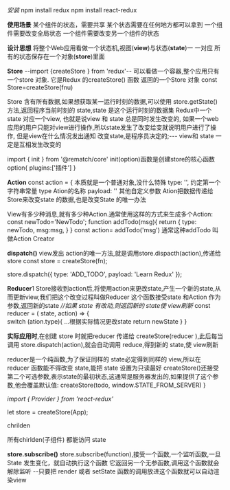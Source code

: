 *安装*
npm install redux
npm install react-redux

**使用场景**
某个组件的状态，需要共享
某个状态需要在任何地方都可以拿到
一个组件需要改变全局状态
一个组件需要改变另一个组件的状态

**设计思想**
将整个Web应用看做一个状态机,视图(**view**)与状态(**state**)一 一对应
所有的状态保存在一个对象(**store**)里面

**Store**
--import {createStore } from 'redux'--
可以看做一个容器,整个应用只有一个store 对象. 它是Redux 的createStore() 函数 返回的一个Store 对象
const Store=createStore(fnu)   

Store 含有所有数据,如果想获取某一运行时刻的数据,可以使用 store.getState()方法,返回程序当前时刻的 state,state 是这个运行时刻的数据集
Redux中一个 state 对应一个view, 也就是说view 和 state 总是同时发生改变的,
如果一个web应用的用户只能对view进行操作,所以state发生了改变给变就说明用户进行了操作, 但是view在什么情况发出通知 改变state,是程序员决定的;--- view和 state 一定是互相发生改变的

import { init } from '@rematch/core'
init(option)函数是创建store的核心函数
option{
  plugins:['插件']
}

**Action**
const action = {    本质就是一个普通对象,没什么特殊
  type: '',         约定第一个字符串常量 type Ation的名称
  payload: ''       其他自定义参数
Ation把数据传递给Store来改变state 的数据,也是改变State 的唯一办法

View有多少种消息,就有多少种Action.通常使用这样的方式来生成多个Action:
const newTodo='NewTodo';
function addTodo(msg){
  return {
    type: newTodo,
    msg:msg,
  }
}
const action= addTodo('msg')
通常这种addTodo 叫做Action Creator

**dispatch()**
view发出 action的唯一方法,就是调用store.dispacth(action),传递给store
const store = createStore(fn);

store.dispatch({
  type: 'ADD_TODO',
  payload: 'Learn Redux'
});

**Reducer**1
Store接收到action后,将使用action来更改state,产生一个新的state,从而更新view,我们把这个改变过程叫做Reducer
这个函数接受state 和Action 作为参数,返回新的state
*//如果 state 有改动,则返回新的 state使 view刷新*
const reducer = ( state, action) => {  
    switch (ation.type){
      ...根据实际情况更改state
        return newState
    }
}

**实际应用时**,在创建 store 时就把reducer 传递给 
createStore(reducer ),此后每当调用 store.dispatch(action),就会自动调用 reduce,得到新的 state,使 view刷新

reducer是一个纯函数,为了保证同样的 state必定得到同样的 view,所以在 reducer 函数能不得改变 state,能把 state 设置为只读最好
createStore()还接受第二个可选参数,表示state的最初状态,这通常是服务器发出的,如果提供了这个参数,他会覆盖默认值:
createStore(todo, window.STATE_FROM_SERVER)
}
  

*import { Provider } from 'react-redux'*

let store = createStore(App);

<Provider store={store} >chrilden </Provider>

所有chirlden(子组件) 都能访问 state


**store.subscribe()**
store.subscribe(function),接受一个函数,一个监听函数,一旦 State 发生变化，就自动执行这个函数
它返回另一个无参函数,调用这个函数就会解除监听
--只要把 render 或者 setState 函数的调用放进这个函数就可以自动渲染view
